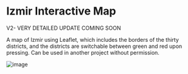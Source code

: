 # Izmir Interactive Map

V2- VERY DETAILED UPDATE COMING SOON

A map of Izmir using Leaflet, which includes the borders of the thirty districts, and the districts are switchable between green and red upon pressing.
Can be used in another project without permission.


![image](https://github.com/Victiniiiii/Izmir-Interactive-Map/assets/138769411/93c9b17f-07d1-4082-a2ba-1a84c6a4f1d5)
